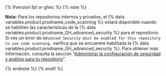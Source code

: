 {% ifversion fpt or ghec %}
{% note %}

**Nota:** Para los repositorios internos y privados, el {% data variables.product.prodname_code_scanning %} estará disponible cuando se habiliten las características de la {% data variables.product.prodname_GH_advanced_security %} para el repositorio. Si ves un error de `Advanced Security must be enabled for this repository to use code scanning.` verifica que se encuentre habilitada la {% data variables.product.prodname_GH_advanced_security %}. Para obtener más información, consulta la sección "[Administrar la configuración de seguridad y análisis para tu repositorio](/github/administering-a-repository/managing-security-and-analysis-settings-for-your-repository)".

{% endnote %}
{% endif %}
